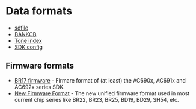 # Data formats

- [sdfile](sdfile.md)
- [BANKCB](bankcb.md)
- [Tone index](toneidx.md)
- [SDK config](sdkcfg.md)

## Firmware formats

- [BR17 firmware](br17-fw.md) - Firmare format of (at least) the AC690x, AC691x and AC692x series SDK.
- [New Firmware Format](newfw.md) - The new unified firmware format used in most current chip series like BR22, BR23, BR25, BD19, BD29, SH54, etc.
